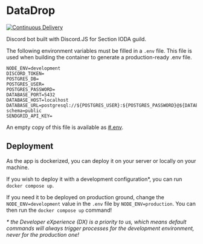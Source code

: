# DataDrop
[![Continuous Delivery](https://github.com/Section-IG/DataDrop/actions/workflows/deployment.yml/badge.svg)](https://github.com/Section-IG/DataDrop/actions/workflows/deployment.yml)

Discord bot built with Discord.JS for Section IODA guild.

The following environment variables must be filled in a `.env` file.
This file is used when building the container to generate a production-ready .env file.
```dotenv
NODE_ENV=development
DISCORD_TOKEN=
POSTGRES_DB=
POSTGRES_USER=
POSTGRES_PASSWORD=
DATABASE_PORT=5432
DATABASE_HOST=localhost
DATABASE_URL=postgresql://${POSTGRES_USER}:${POSTGRES_PASSWORD}@${DATABASE_HOST}:${DATABASE_PORT}/${POSTGRES_DB}?schema=public
SENDGRID_API_KEY=
```
An empty copy of this file is available as [#.env](./#.env).

## Deployment
As the app is dockerized, you can deploy it on your server or locally on your machine.

If you wish to deploy it with a development configuration*, you can run `docker compose up`.

If you need it to be deployed on production ground, change the `NODE_ENV=development` value in the `.env` file by `NODE_ENV=production`.
You can then run the `docker compose up` command!

_\* the Developer eXperience (DX) is a priority to us, which means default commands will always trigger processes for the development environment, never for the production one!_

